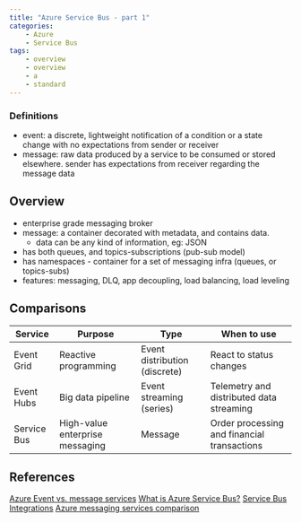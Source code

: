 ```yaml
---
title: "Azure Service Bus - part 1"
categories:
    - Azure
    - Service Bus
tags:
    - overview
    - overview
    - a
    - standard
---
```


### Definitions
- event: a discrete, lightweight notification of a condition or a state change with no expectations from sender or receiver
- message: raw data produced by a service to be consumed or stored elsewhere. sender has expectations from receiver regarding the message data

## Overview
- enterprise grade messaging broker
- message: a container decorated with metadata, and contains data. 
    - data can be any kind of information, eg: JSON
- has both queues, and topics-subscriptions (pub-sub model)
- has namespaces - container for a set of messaging infra (queues, or topics-subs)
- features: messaging, DLQ, app decoupling, load balancing, load leveling

## Comparisons

| Service     | Purpose                         | Type                           | When to use                                 |
| ----------- | ------------------------------- | ------------------------------ | ------------------------------------------- |
| Event Grid  | Reactive programming            | Event distribution (discrete)  | React to status changes                     |
| Event Hubs  | Big data pipeline               | Event streaming (series)       | Telemetry and distributed data streaming    |
| Service Bus | High-value enterprise messaging | Message                        | Order processing and financial transactions |


## References
[Azure Event vs. message services](https://learn.microsoft.com/en-us/azure/service-bus-messaging/compare-messaging-services#event-vs-message-services)
[What is Azure Service Bus?](https://learn.microsoft.com/en-us/azure/service-bus-messaging/service-bus-messaging-overview)
[Service Bus Integrations](https://learn.microsoft.com/en-us/azure/service-bus-messaging/service-bus-messaging-overview#integration)
[Azure messaging services comparison](https://learn.microsoft.com/en-us/azure/service-bus-messaging/compare-messaging-services#comparison-of-services)